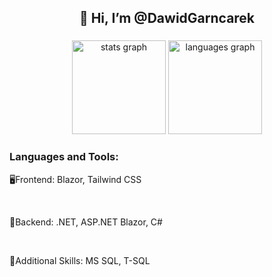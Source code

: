 <h2 align="center">👋 Hi, I’m @DawidGarncarek</h3>

###

<div align="center">
  <img src="https://github-readme-stats.vercel.app/api?username=DawidGarncarek&hide_title=false&hide_rank=false&show_icons=true&include_all_commits=true&count_private=true&disable_animations=false&theme=dracula&locale=en&hide_border=false" height="150" alt="stats graph"  />
  <img src="https://github-readme-stats.vercel.app/api/top-langs?username=DawidGarncarek&locale=en&hide_title=false&layout=compact&card_width=320&langs_count=5&theme=dracula&hide_border=false" height="150" alt="languages graph"  />
</div>

###

<h3 align="left">Languages and Tools:</h3>
<p align="left"> 🖥Frontend: Blazor, Tailwind CSS‎ </p> ‎ ‎ ‎ ‎ ‎ ‎ ‎ ‎ 
<p align="left"> 🧱Backend: .NET, ASP.NET Blazor, C#‎ ‎ </p> ‎ ‎‎ ‎ ‎ ‎ 
<p align="left"> 💾Additional Skills: MS SQL, T-SQL</p>
